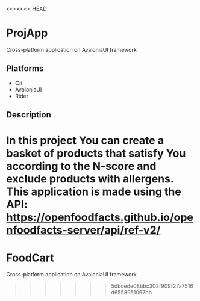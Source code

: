 <<<<<<< HEAD
# ProjApp
Cross-platform application on AvaloniaUI framework 

## Platforms
* C#
* AvoloniaUI
* Rider

## Description

In this project You can create a basket of products that satisfy You according to the N-score and exclude products with allergens.
This application is made using the API: https://openfoodfacts.github.io/openfoodfacts-server/api/ref-v2/
=======
# FoodCart
Cross-platform application on AvaloniaUI framework
>>>>>>> 5dbcede08bbc302f909f27a7516d6558951067bb
